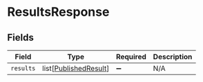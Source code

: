 # ResultsResponse


## Fields

| Field                                                           | Type                                                            | Required                                                        | Description                                                     |
| --------------------------------------------------------------- | --------------------------------------------------------------- | --------------------------------------------------------------- | --------------------------------------------------------------- |
| `results`                                                       | list[[PublishedResult](../../models/shared/publishedresult.md)] | :heavy_minus_sign:                                              | N/A                                                             |